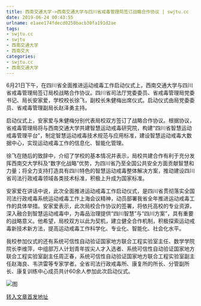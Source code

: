 ```yaml
---
title: 西南交通大学->西南交通大学与四川省戒毒管理局签订战略合作协议 | swjtu.cc
date: 2019-06-24 00:43:55
urlname: e1aee174fdecd0250bacb30fa191d2ae
tags: 
- swjtu.cc
- swjtu
- 西南交通大学
- 西南交大
categories:
- swjtu.cc
- 西南交通大学
---
```



6月21日下午，在四川省全面推进运动戒毒工作启动仪式上，西南交通大学与四川省戒毒管理局签订局校战略合作协议。四川省司法厅党委委员、省戒毒管理局党委书记、局长安家爱，学校校长徐飞，副校长朱健梅出席仪式。启动仪式由局党委委员、省戒毒管理副局长赵泽勇主持。

启动仪式上，安家爱与朱健梅分别代表局校双方签订了战略合作协议。根据协议，省戒毒管理局将与西南交通大学共建智慧运动戒毒研究院，构建“四川省智慧运动戒毒管理平台”，制定智慧运动戒毒技术规范与应用标准，建设智慧运动戒毒大数据中心，实现运动戒毒工作的信息化、智能化管理。

徐飞在随后的致辞中，介绍了学校的基本情况并表示，局校共建合作有利于充分发挥西南交大学科及“数字化战略”优势，为四川省乃至全国公共安全方面贡献智慧和力量；将全力支持打造具有四川特色的智慧运动戒毒整体解决方案，推动建设四川省司法行政戒毒领域各类技术标准，积极上升成为国家标准。

安家爱在讲话中说，此次全面推进运动戒毒工作启动仪式，是四川省贯彻落实全国司法行政戒毒系统运动戒毒工作上海会议精神，动员部署我省全年推进运动戒毒工作的具体举措。安家爱表示，此次局校合作协议的签署，将依托高校的专业资源，深入融合到智慧运动戒毒中，为毒品治理提供“四川智慧”与“四川方案”，具有重要的战略意义。他希望，局校双方以此为契机，建立健全合作机制，积极探索运动戒毒新技术新方法，提高运动戒毒工作科学化、专业化、智能化、社会化水平。

我校参加仪式的还有系统可信性自动验证国家地方联合工程实验室主任、数学学院院长李维萍，中组部万人计划青年拔尖人才入选者、系统可信性自动验证国家地方联合工程实验室副主任周正春，系统可信性自动验证国家地方联合工程实验室副主任赵海良、韦洪雷等专家学者。全省司法行政戒毒所、康复所的所长、分管副所长、康复训练中心成员共计60余人参加此次启动仪式。



![图](https://news.swjtu.edu.cn/upload/201906/23/201906232232168269.JPG)

[转入文章首发地址](https://news.swjtu.edu.cn/shownews-18601.shtml)